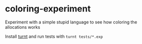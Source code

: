# coloring-experiment
Experiment with a simple stupid language to see how coloring the allocations works

Install [turnt](git@github.com:cucapra/turnt.git) and run tests with `turnt tests/*.exp`